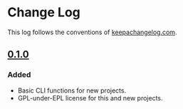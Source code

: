 # Change Log
This log follows the conventions of [keepachangelog.com](http://keepachangelog.com/).

## [0.1.0]
### Added
- Basic CLI functions for new projects.
- GPL-under-EPL license for this and new projects.

[0.1.0]: https://github.com/veikman/cad-template/compare/55db80f...0.1.0
